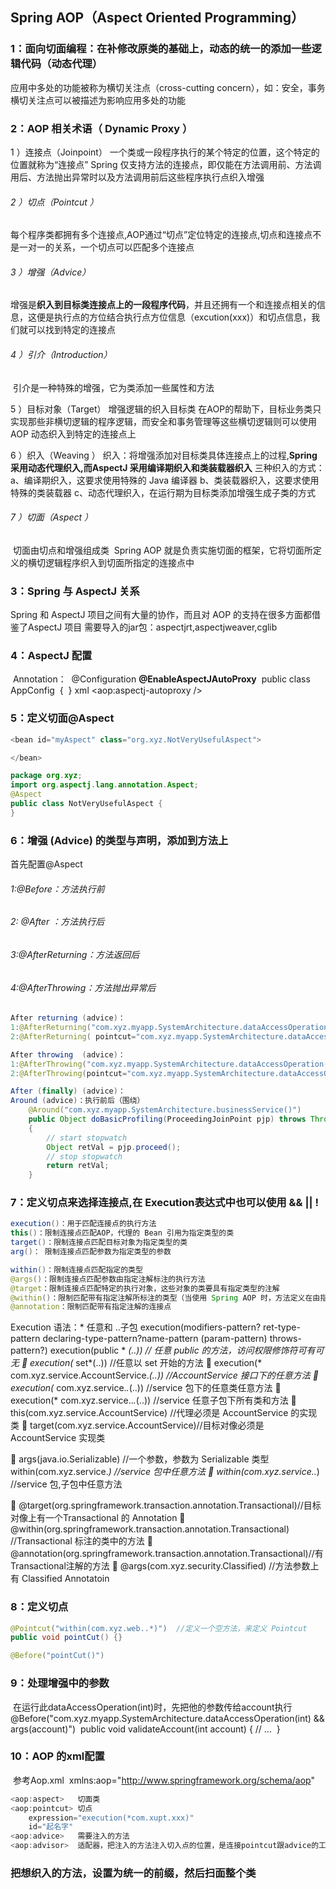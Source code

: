 ## Spring AOP（Aspect Oriented Programming）



### 1：面向切面编程：在补修改原类的基础上，动态的统一的添加一些逻辑代码（动态代理）

应用中多处的功能被称为横切关注点（cross-cutting concern），如：安全，事务
横切关注点可以被描述为影响应用多处的功能

### 2：AOP 相关术语（ Dynamic Proxy ）

1 ）连接点（Joinpoint）
	一个类或一段程序执行的某个特定的位置，这个特定的位置就称为“连接点”
	Spring  仅支持方法的连接点，即仅能在方法调用前、方法调用后、方法抛出异常时以及方法调用前后这些程序执行点织入增强
	

###### 2 ）切点（Pointcut ）

​	每个程序类都拥有多个连接点,AOP通过“切点”定位特定的连接点,切点和连接点不是一对一的关系，一个切点可以匹
​	配多个连接点

###### 3 ）增强（Advice）

​	增强是**织入到目标类连接点上的一段程序代码**，并且还拥有一个和连接点相关的信息，这便是执行点的方位
​	结合执行点方位信息（excution(xxx)）和切点信息，我们就可以找到特定的连接点

###### 4 ）引介（Introduction）

​	引介是一种特殊的增强，它为类添加一些属性和方法

5 ）目标对象（Target）
	增强逻辑的织入目标类
	在AOP的帮助下，目标业务类只实现那些非横切逻辑的程序逻辑，而安全和事务管理等这些横切逻辑则可以使用AOP
	动态织入到特定的连接点上

6 ）织入（Weaving ）
织入：将增强添加对目标类具体连接点上的过程,**Spring 采用动态代理织入,而AspectJ 采用编译期织入和类装载器织入**
	三种织入的方式：
		a、编译期织入，这要求使用特殊的 Java 编译器
		b、类装载器织入，这要求使用特殊的类装载器
		c、动态代理织入，在运行期为目标类添加增强生成子类的方式

###### 7 ）切面（Aspect ）

​	切面由切点和增强组成类
​	Spring AOP  就是负责实施切面的框架，它将切面所定义的横切逻辑程序织入到切面所指定的连接点中



### 3：Spring 与 AspectJ 关系

Spring 和 AspectJ 项目之间有大量的协作，而且对 AOP 的支持在很多方面都借鉴了AspectJ 项目
	需要导入的jar包：aspectjrt,aspectjweaver,cglib
     

### 4：AspectJ 配置

​    Annotation：
​	@Configuration
​	**@EnableAspectJAutoProxy**
​	public class AppConfig 
​	{
​	}
​    xml
<aop:aspectj-autoproxy />

### 5：定义切面@Aspect

```java
<bean id="myAspect" class="org.xyz.NotVeryUsefulAspect">

</bean>

package org.xyz;
import org.aspectj.lang.annotation.Aspect;
@Aspect
public class NotVeryUsefulAspect {
}
```

### 6：增强 (Advice) 的类型与声明，添加到方法上

首先配置@Aspect

###### 		1:@Before：方法执行前

###### 		2: @After  ：方法执行后

###### 		3:@AfterReturning：方法返回后

###### 		4:@AfterThrowing：方法抛出异常后



```java
After returning (advice)：
1:@AfterReturning("com.xyz.myapp.SystemArchitecture.dataAccessOperation()")  void
2:@AfterReturning( pointcut="com.xyz.myapp.SystemArchitecture.dataAccessOperation()",returning="retVal")

After throwing  (advice)：
1:@AfterThrowing("com.xyz.myapp.SystemArchitecture.dataAccessOperation()")
2:@AfterThrowing(pointcut="com.xyz.myapp.SystemArchitecture.dataAccessOperation()",throwing="ex")

After (finally) (advice)：
Around (advice)：执行前后（围绕）
	@Around("com.xyz.myapp.SystemArchitecture.businessService()")
	public Object doBasicProfiling(ProceedingJoinPoint pjp) throws Throwable
	{
		// start stopwatch
		Object retVal = pjp.proceed();
		// stop stopwatch
		return retVal;
	}
```



### 7：定义切点来选择连接点,在 Execution表达式中也可以使用  &&   ||   !

```java
execution()：用于匹配连接点的执行方法
this()：限制连接点匹配AOP，代理的 Bean 引用为指定类型的类
target()：限制连接点匹配目标对象为指定类型的类
arg()： 限制连接点匹配参数为指定类型的参数

within()：限制连接点匹配指定的类型
@args()：限制连接点匹配参数由指定注解标注的执行方法
@target：限制连接点匹配特定的执行对象，这些对象的类要具有指定类型的注解
@within()：限制匹配带有指定注解所标注的类型（当使用 Spring AOP 时，方法定义在由指定的注解所标注的类里）
@annotation：限制匹配带有指定注解的连接点
```

Execution 语法：* 任意和 ..子包
	execution(modifiers-pattern? ret-type-pattern declaring-type-pattern?name-pattern (param-pattern) throws-pattern?)
	execution(public * *(..)) // 任意 public 的方法，访问权限修饰符可有可无
 	execution(* set*(..)) //任意以 set 开始的方法
 	execution(* com.xyz.service.AccountService.*(..)) //AccountService 接口下的任意方法
	execution(* com.xyz.service.*.*(..)) //service 包下的任意类任意方法
 	execution(* com.xyz.service..*.*(..)) //service 任意子包下所有类和方法
 	this(com.xyz.service.AccountService) //代理必须是 AccountService 的实现类
 	target(com.xyz.service.AccountService)//目标对像必须是 AccountService 实现类

 	args(java.io.Serializable) //一个参数，参数为 Serializable 类型
	within(com.xyz.service.*) //service 包中任意方法
 	within(com.xyz.service..*) //service 包,子包中任意方法

 	@target(org.springframework.transaction.annotation.Transactional)//目标对像上有一个Transactional 的 Annotation
  	@within(org.springframework.transaction.annotation.Transactional) //Transactional 标注的类中的方法
 	@annotation(org.springframework.transaction.annotation.Transactional)//有 Transactional注解的方法
	@args(com.xyz.security.Classified) //方法参数上有 Classified Annotatoin



### 8：定义切点

```java
@Pointcut("within(com.xyz.web..*)")  //定义一个空方法，来定义 Pointcut
public void pointCut() {}

@Before("pointCut()")
```



### 9：处理增强中的参数

​	在运行此dataAccessOperation(int)时，先把他的参数传给account执行
​	@Before("com.xyz.myapp.SystemArchitecture.dataAccessOperation(int) && args(account)")
​	public void validateAccount(int account) {
​		// ...
​	}

### 10：AOP 的xml配置

​	参考Aop.xml
​	xmlns:aop="http://www.springframework.org/schema/aop"
​	

```java
<aop:aspect>   切面类
<aop:pointcut> 切点
	expression="execution(*com.xupt.xxx)"
	id="起名字"
<aop:advice>   需要注入的方法  
<aop:advisor>  适配器，把注入的方法注入切入点的位置，是连接pointcut跟advice的工具
```



### 把想织入的方法，设置为统一的前缀，然后扫面整个类











